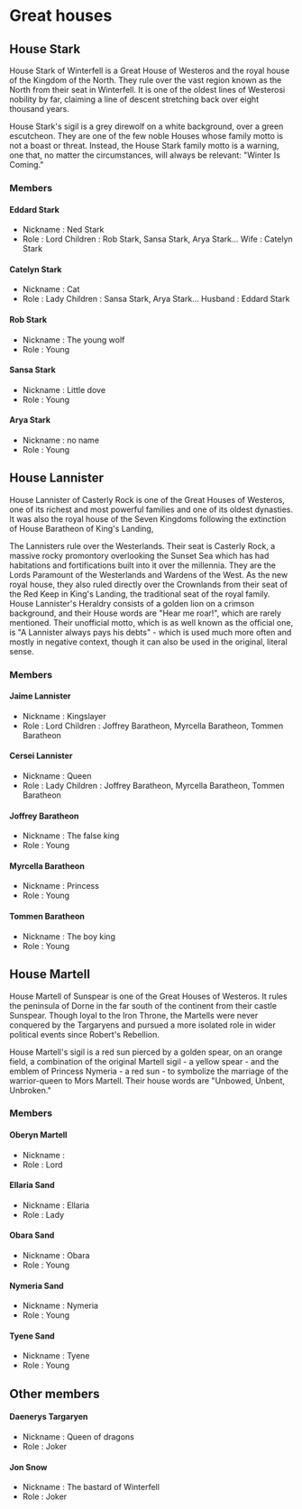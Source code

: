 # Great houses

## House Stark

House Stark of Winterfell is a Great House of Westeros and the royal house of the Kingdom of the North. They rule over the vast region known as the North from their seat in Winterfell. It is one of the oldest lines of Westerosi nobility by far, claiming a line of descent stretching back over eight thousand years. 

House Stark's sigil is a grey direwolf on a white background, over a green escutcheon. They are one of the few noble Houses whose family motto is not a boast or threat. Instead, the House Stark family motto is a warning, one that, no matter the circumstances, will always be relevant: "Winter Is Coming."

### Members

#### Eddard Stark

* Nickname : Ned Stark
* Role : Lord
Children : Rob Stark, Sansa Stark, Arya Stark...
Wife : Catelyn Stark

#### Catelyn Stark

* Nickname : Cat
* Role : Lady
Children : Sansa Stark, Arya Stark...
Husband : Eddard Stark

#### Rob Stark

* Nickname : The young wolf
* Role : Young

#### Sansa Stark

* Nickname : Little dove
* Role : Young

#### Arya Stark

* Nickname : no name
* Role : Young

## House Lannister

House Lannister of Casterly Rock is one of the Great Houses of Westeros, one of its richest and most powerful families and one of its oldest dynasties. It was also the royal house of the Seven Kingdoms following the extinction of House Baratheon of King's Landing,

The Lannisters rule over the Westerlands. Their seat is Casterly Rock, a massive rocky promontory overlooking the Sunset Sea which has had habitations and fortifications built into it over the millennia. They are the Lords Paramount of the Westerlands and Wardens of the West. As the new royal house, they also ruled directly over the Crownlands from their seat of the Red Keep in King's Landing, the traditional seat of the royal family. House Lannister's Heraldry consists of a golden lion on a crimson background, and their House words are "Hear me roar!", which are rarely mentioned. Their unofficial motto, which is as well known as the official one, is "A Lannister always pays his debts" - which is used much more often and mostly in negative context, though it can also be used in the original, literal sense.

### Members

#### Jaime Lannister

* Nickname : Kingslayer
* Role : Lord
Children : Joffrey Baratheon, Myrcella Baratheon, Tommen Baratheon

#### Cersei Lannister

* Nickname : Queen
* Role : Lady
Children : Joffrey Baratheon, Myrcella Baratheon, Tommen Baratheon

#### Joffrey Baratheon

* Nickname : The false king
* Role : Young

#### Myrcella Baratheon

* Nickname : Princess
* Role : Young

#### Tommen Baratheon

* Nickname : The boy king
* Role : Young

## House Martell

House Martell of Sunspear is one of the Great Houses of Westeros. It rules the peninsula of Dorne in the far south of the continent from their castle Sunspear. Though loyal to the Iron Throne, the Martells were never conquered by the Targaryens and pursued a more isolated role in wider political events since Robert's Rebellion.

House Martell's sigil is a red sun pierced by a golden spear, on an orange field, a combination of the original Martell sigil - a yellow spear - and the emblem of Princess Nymeria - a red sun - to symbolize the marriage of the warrior-queen to Mors Martell. Their house words are "Unbowed, Unbent, Unbroken."

### Members

#### Oberyn Martell

* Nickname :
* Role : Lord

#### Ellaria Sand

* Nickname : Ellaria
* Role : Lady

#### Obara Sand

* Nickname : Obara
* Role : Young

#### Nymeria Sand

* Nickname : Nymeria
* Role : Young

#### Tyene Sand

* Nickname : Tyene
* Role : Young

## Other members

#### Daenerys Targaryen

* Nickname : Queen of dragons
* Role : Joker

#### Jon Snow

* Nickname : The bastard of Winterfell
* Role : Joker
